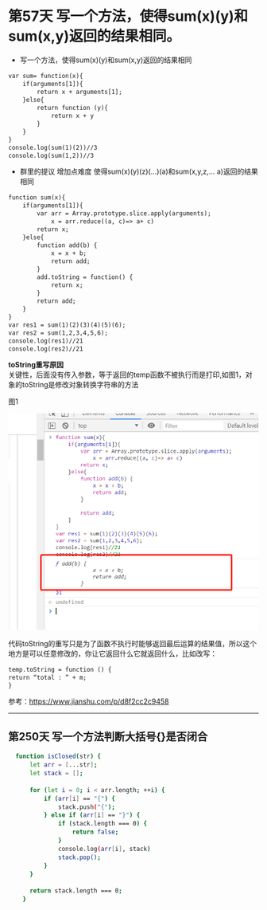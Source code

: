 # 第57天 写一个方法，使得sum(x)(y)和sum(x,y)返回的结果相同。
+ 写一个方法，使得sum(x)(y)和sum(x,y)返回的结果相同
```
var sum= function(x){
    if(arguments[1]){
        return x + arguments[1];
    }else{
        return function (y){
            return x + y
        }
    }
}
console.log(sum(1)(2))//3
console.log(sum(1,2))//3
```
+ 群里的提议 增加点难度 使得sum(x)(y)(z)(...)(a)和sum(x,y,z,... a)返回的结果相同
```
function sum(x){
    if(arguments[1]){
        var arr = Array.prototype.slice.apply(arguments);
            x = arr.reduce((a, c)=> a+ c)
        return x;
    }else{
        function add(b) {
            x = x + b;
            return add;
        }
        add.toString = function() {
            return x;
        }
        return add;
    }
}
var res1 = sum(1)(2)(3)(4)(5)(6);
var res2 = sum(1,2,3,4,5,6);
console.log(res1)//21
console.log(res2)//21
```

**toString重写原因**  
关键性，后面没有传入参数，等于返回的temp函数不被执行而是打印,如图1，对象的toString是修改对象转换字符串的方法  

图1

![toString](../../images/toString.png)

代码toString的重写只是为了函数不执行时能够返回最后运算的结果值，所以这个地方是可以任意修改的，你让它返回什么它就返回什么，比如改写：

```
temp.toString = function () {
return “total : ” + m;
}
```

参考：https://www.jianshu.com/p/d8f2cc2c9458

---
## 第250天 写一个方法判断大括号{}是否闭合
  ```bash
    function isClosed(str) {
        let arr = [...str];
        let stack = [];

        for (let i = 0; i < arr.length; ++i) {
            if (arr[i] == "{") {
                stack.push("{");
            } else if (arr[i] == "}") {
                if (stack.length === 0) {
                    return false;
                }
                console.log(arr[i], stack)
                stack.pop();
            }
        }

        return stack.length === 0;
      }
```

